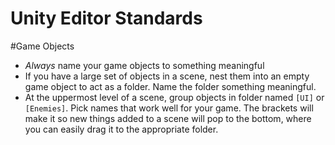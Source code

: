 Unity Editor Standards
=================

#Game Objects

* *Always* name your game objects to something meaningful
* If you have a large set of objects in a scene, nest them into an empty game object to act as a folder. Name the folder something meaningful.
* At the uppermost level of a scene, group objects in folder named `[UI]` or `[Enemies]`. Pick names that work well for your game. The brackets will make it so new things added to a scene will pop to the bottom, where you can easily drag it to the appropriate folder.
